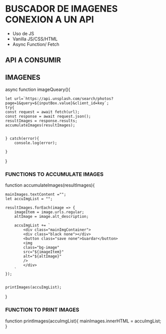 # BUSCADOR DE IMAGENES CONEXION A UN API

- Uso de JS
- Vanilla JS/CSS/HTML
- Async Function/ Fetch

## API A CONSUMIR
## IMAGENES


async function imageQueary(){

    let url=`https://api.unsplash.com/search/photos?page=1&query=${inputBox.value}&client_id=key`;
    try{
    const request = await fetch(url);
    const response = await request.json();
    resultImages = response.results;
    accumulateImages(resultImages);


    } catch(error){
        console.log(error);

    }

}

### FUNCTIONS TO ACCUMULATE IMAGES

function accumulateImages(resultImages){
    
    mainImages.textContent ="";
    let accuImgList = "";

    resultImages.forEach(image => {
        imageItem = image.urls.regular;
        altImage = image.alt_description;

        accuImgList += `
            <div class="mainImgContainer">
            <div class="black none"></div>
            <button class="save none">Guardar</button>
            <img
            class="bg-image"
            src="${imageItem}"
            alt="${altImage}"
            />
            </div>
        `
    });

    
    printImages(accuImgList);

}

### FUNCTION TO PRINT IMAGES

function printImages(accuImgList){
    mainImages.innerHTML = accuImgList;
}